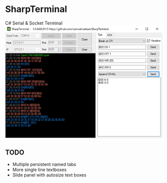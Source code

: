 # SharpTerminal
C# Serial &amp; Socket Terminal
![SharpTerminal](SharpTerminal.png)

## TODO
* Multiple persistent named tabs
* More single line textboxes
* Slide panel with autosize text boxes
